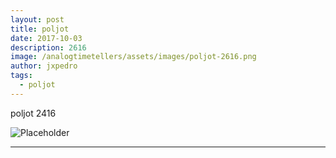 ```yaml
---
layout: post
title: poljot
date: 2017-10-03
description: 2616
image: /analogtimetellers/assets/images/poljot-2616.png
author: jxpedro
tags: 
  - poljot
---
```

<p >poljot 2416</p>

![Placeholder](/analogtimetellers/assets/images/poljot-2616.png)

<p></p>

<hr/>